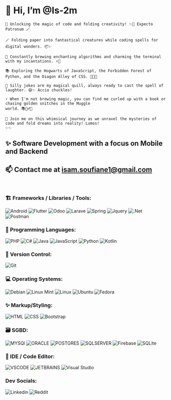 # 👋 Hi, I’m @Is-2m

    🔮 Unlocking the magic of code and folding creativity! ✨📜 Expecto Patronum 🪄

    🪄 Folding paper into fantastical creatures while coding spells for digital wonders. 📦✨

    🚀 Constantly brewing enchanting algorithms and charming the terminal with my incantations. ⚡🔢

    📚 Exploring the Hogwarts of JavaScript, the Forbidden Forest of Python, and the Diagon Alley of CSS. 🐍🧪✨

    🤪 Silly jokes are my magical quill, always ready to cast the spell of laughter. 😆✨ Accio chuckles!

    ⚡ When I'm not brewing magic, you can find me curled up with a book or chasing golden snitches in the Muggle
    world. 📚🏃‍♂️🧹

    🌟 Join me on this whimsical journey as we unravel the mysteries of code and fold dreams into reality! Lumos!
    ✨✨

## ✨ Software Development with a focus on Mobile and Backend

<!-- ## 🌱 Intern at ENSAF, developing an Odoo application with Python/PostgreSQL -->

## 📫 Contact me at [isam.soufiane1@gmail.com](mailto:isam.soufiane1@gmail.com)

<br>

### :building_construction: Frameworks / Libraries / Tools:

![Android](https://img.shields.io/badge/Android-%23E34F26.svg?style=for-the-badge&logo=android&logoColor=white)
![Flutter](https://img.shields.io/badge/Flutter-02569B?style=for-the-badge&logo=flutter&logoColor=white)
![Odoo](https://img.shields.io/badge/Odoo-purple?style=for-the-badge&logo=odoo&logoColor=white)
![Larave](https://img.shields.io/badge/Laravel-FF2D20?style=for-the-badge&logo=laravel&logoColor=white)
![Spring](https://img.shields.io/badge/Spring-6DB33F?style=for-the-badge&logo=spring&logoColor=white)
![Jquery](https://img.shields.io/badge/jQuery-0769AD?style=for-the-badge&logo=jquery&logoColor=white)
![.Net](https://img.shields.io/badge/.NET-5C2D91?style=for-the-badge&logo=.net&logoColor=white)
![Postman](https://img.shields.io/badge/Postman-F6BB43?style=for-the-badge&logo=postman&logoColor=black)

### 🚀 Programming Languages:

![PHP](https://img.shields.io/badge/PHP-777BB4?style=for-the-badge&logo=php&logoColor=white)
![C#](https://img.shields.io/badge/C%23-239120?style=for-the-badge&logo=c-sharp&logoColor=white)
![Java](https://img.shields.io/badge/Java-ED8B00?style=for-the-badge&logo=java&logoColor=white)
![JavaScript](https://img.shields.io/badge/JavaScript-323330?style=for-the-badge&logo=javascript&logoColor=F7DF1E)
![Python](https://img.shields.io/badge/Python-14354C?style=for-the-badge&logo=python&logoColor=white)
![Kotlin](https://img.shields.io/badge/Kotlin-0095D5?&style=for-the-badge&logo=kotlin&logoColor=white)

### :file_folder: Version Control:

![Git](https://img.shields.io/badge/Git-E44C30?style=for-the-badge&logo=git&logoColor=white)

### 💻 Operating Systems:

![Debian](https://img.shields.io/badge/Debian-A81D33?style=for-the-badge&logo=debian&logoColor=white)
![Linux Mint](https://img.shields.io/badge/Linux_Mint-87CF3E?style=for-the-badge&logo=linux-mint&logoColor=white)
![Linux](https://img.shields.io/badge/Linux-FCC624?style=for-the-badge&logo=linux&logoColor=black)
![Ubuntu](https://img.shields.io/badge/Ubuntu-E95420?style=for-the-badge&logo=ubuntu&logoColor=white)
![Fedora](https://img.shields.io/badge/Fedora-294172?style=for-the-badge&logo=fedora&logoColor=white)

### ✨ Markup/Styling:

![HTML](https://img.shields.io/badge/HTML5-E34F26?style=for-the-badge&logo=html5&logoColor=white)
![CSS](https://img.shields.io/badge/CSS3-1572B6?style=for-the-badge&logo=css3&logoColor=white)
![Bootstrap](https://img.shields.io/badge/Bootstrap-563D7C?style=for-the-badge&logo=bootstrap&logoColor=white)

### :card_file_box: SGBD:

![MYSQl](https://img.shields.io/badge/MySQL-4479A1.svg?style=for-the-badge&logo=mysql&logoColor=white)
![ORACLE](https://img.shields.io/badge/Oracle-F80000.svg?style=for-the-badge&logo=oracle&logoColor=white)
![POSTGRES](https://img.shields.io/badge/PostgreSQL-336791.svg?style=for-the-badge&logo=postgresql&logoColor=white)
![SQLSERVER](https://img.shields.io/badge/Microsoft_SQL_Server-CC2927?style=for-the-badge&logo=microsoft-sql-server&logoColor=white)
![Firebase](https://img.shields.io/badge/Firebase-039BE5?style=for-the-badge&logo=Firebase&logoColor=white)
![SQLite](https://img.shields.io/badge/sqlite-%2307405e.svg?style=for-the-badge&logo=sqlite&logoColor=white)

### :page_with_curl: IDE / Code Editor:
  
![VSCODE](https://img.shields.io/badge/Visual%20Studio%20Code-0078d7.svg?style=for-the-badge&logo=visual-studio-code&logoColor=white)
![JETBRAINS](https://img.shields.io/badge/JetBrains%20IDEs-000000.svg?style=for-the-badge&logo=jetbrains&logoColor=white)
![Visual Studio](https://img.shields.io/badge/Visual%20Studio-5C2D91.svg?style=for-the-badge&logo=visual-studio&logoColor=white)

### Dev Socials:

![Linkedin](https://img.shields.io/badge/LinkedIn-0077B5?style=for-the-badge&logo=linkedin&logoColor=white)
![Reddit](https://img.shields.io/badge/Reddit-FF4500?style=for-the-badge&logo=reddit&logoColor=white)
